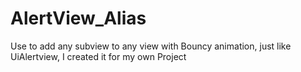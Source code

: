 # AlertView_Alias
Use to add any subview to any view with Bouncy animation, just like UiAlertview, I created it for my own Project
